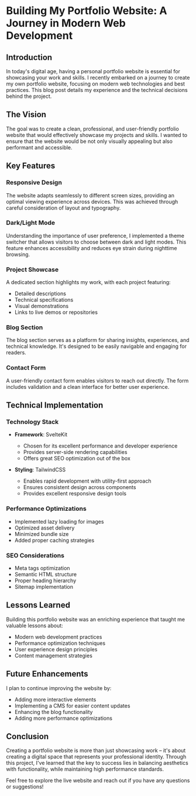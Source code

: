 # Building My Portfolio Website: A Journey in Modern Web Development

## Introduction
In today's digital age, having a personal portfolio website is essential for showcasing your work and skills. I recently embarked on a journey to create my own portfolio website, focusing on modern web technologies and best practices. This blog post details my experience and the technical decisions behind the project.

## The Vision
The goal was to create a clean, professional, and user-friendly portfolio website that would effectively showcase my projects and skills. I wanted to ensure that the website would be not only visually appealing but also performant and accessible.

## Key Features
### Responsive Design
The website adapts seamlessly to different screen sizes, providing an optimal viewing experience across devices. This was achieved through careful consideration of layout and typography.

### Dark/Light Mode
Understanding the importance of user preference, I implemented a theme switcher that allows visitors to choose between dark and light modes. This feature enhances accessibility and reduces eye strain during nighttime browsing.

### Project Showcase
A dedicated section highlights my work, with each project featuring:
- Detailed descriptions
- Technical specifications
- Visual demonstrations
- Links to live demos or repositories

### Blog Section
The blog section serves as a platform for sharing insights, experiences, and technical knowledge. It's designed to be easily navigable and engaging for readers.

### Contact Form
A user-friendly contact form enables visitors to reach out directly. The form includes validation and a clean interface for better user experience.

## Technical Implementation
### Technology Stack
- **Framework**: SvelteKit
  - Chosen for its excellent performance and developer experience
  - Provides server-side rendering capabilities
  - Offers great SEO optimization out of the box

- **Styling**: TailwindCSS
  - Enables rapid development with utility-first approach
  - Ensures consistent design across components
  - Provides excellent responsive design tools

### Performance Optimizations
- Implemented lazy loading for images
- Optimized asset delivery
- Minimized bundle size
- Added proper caching strategies

### SEO Considerations
- Meta tags optimization
- Semantic HTML structure
- Proper heading hierarchy
- Sitemap implementation

## Lessons Learned
Building this portfolio website was an enriching experience that taught me valuable lessons about:
- Modern web development practices
- Performance optimization techniques
- User experience design principles
- Content management strategies

## Future Enhancements
I plan to continue improving the website by:
- Adding more interactive elements
- Implementing a CMS for easier content updates
- Enhancing the blog functionality
- Adding more performance optimizations

## Conclusion
Creating a portfolio website is more than just showcasing work – it's about creating a digital space that represents your professional identity. Through this project, I've learned that the key to success lies in balancing aesthetics with functionality, while maintaining high performance standards.

Feel free to explore the live website and reach out if you have any questions or suggestions! 